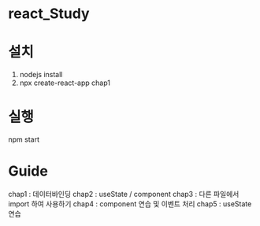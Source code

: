 # react_Study

# 설치
1. nodejs install
2. npx create-react-app chap1

# 실행
npm start

# Guide
chap1 : 데이터바인딩
chap2 : useState / component
chap3 : 다른 파일에서 import 하여 사용하기
chap4 : component 연습 및 이벤트 처리
chap5 : useState 연습
